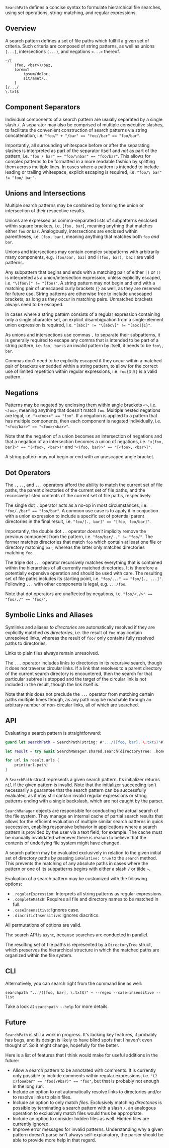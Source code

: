 `SearchPath` defines a concise syntax to formulate hierarchical file searches, using set operations, string-matching, and regular expressions.

## Overview

A search pattern defines a set of file paths which fullfill a given set of criteria. Such criteria are composed of string patterns, as well as unions `[...]`, intersections `(...)`, and negations `<...>` thereof.

```
~/[
    (foo, <bar>)/baz,
    lorem/[
        ipsum/dolor,
        sit/amet/..
    ]
]/.../
\.txt$
```

## Component Separators

Individual components of a search pattern are usually separated by a single slash `/`. A separator may also be comprised of multiple consecutive slashes, to facilitate the convenient construction of search patterns via string concatenation, i.e. `"foo/" + "/bar" == "foo//bar" == "foo/bar"`.

Importantly, all surrounding whitespace before or after the separating slashes is interpreted as part of the separator itself and *not* as part of the pattern, i.e. `"foo / bar" == "foo/\nbar" == "foo/bar"`. This allows for complex patterns to be formatted in a more readable fashion by splitting them across multiple lines. In cases where a pattern is intended to include leading or trailing whitespace, explicit escaping is required, i.e. `"foo/\ bar" != "foo/ bar"`.

## Unions and Intersections

Multiple search patterns may be combined by forming the union or intersection of their respective results.

Unions are expressed as comma-separated lists of subpatterns enclosed within square brackets, i.e. `[foo, bar]`, meaning anything that matches either `foo` *or* `bar`. Analogously, intersections are enclosed within parentheses, i.e. `(foo, bar)`, meaning anything that matches both `foo` *and* `bar`.

Unions and intersections may contain complex subpatterns with arbitrarily many components, e.g. `[foo/bar, baz]` and `[(foo, bar), baz]` are valid patterns.

Any subpattern that begins and ends with a matching pair of either `[]` or `()` is interpreted as a union/intersection expression, unless explicitly escaped, i.e. `"\(foo\)" != "(foo)"`. A string pattern may not begin and end with a matching pair of unescaped curly brackets `{}` as well, as they are reserved for future use. String patterns are otherwise free to include unescaped brackets, as long as they occur in matching pairs. Unmatched brackets always need to be escaped.

In cases where a string pattern consists of a regular expression containing only a single character set, an explicit disambiguation from a single-element union expression is required, i.e. `"[abc]" != "\[abc\]" != "[abc]{1}"`.

As unions and intersections use commas `,` to separate their subpatterns, it is generally required to escape any comma that is intended to be part of a string pattern, i.e. `foo, bar` is an invalid pattern by itself, it needs to be `foo\, bar`.

Commas don't need to be explicitly escaped if they occur within a matched pair of brackets embedded within a string pattern, to allow for the correct use of limited repetition within regular expressions, i.e. `foo{3,5}` is a valid pattern.

## Negations

Patterns may be negated by enclosing them within angle brackets `<>`, i.e. `<foo>`, meaning anything that doesn't match `foo`. Multiple nested negations are legal, i.e. `"<<foo>>" == "foo"`. If a negation is applied to a pattern that has multiple components, then each component is negated individually, i.e. `"<foo/bar>" == "<foo>/<bar>"`.

Note that the negation of a union becomes an intersection of negations and that a negation of an intersection becomes a union of negations, i.e. `"<[foo, bar]>" == "(<foo>, <bar>)"` and `"<(foo, bar)>" == "[<foo>, <bar>]"`.

A string pattern may not begin or end with an unescaped angle bracket.

## Dot Operators

The `.`, `..`, and `...` operators afford the ability to match the current set of file paths, the parent directories of the current set of file paths, and the recursively listed contents of the current set of file paths, respectively.

The single dot `.` operator acts as a no-op in most circumstances, i.e. `"foo/./bar" == "foo/bar"`. A common use case is to apply it in conjuction with a union expression to include a specific set of potential parent directories in the final result, i.e. `"foo/[., bar]" == "[foo, foo/bar]"`.

Importantly, the double dot `..` operator *doesn't* implicity remove the previous component from the pattern, i.e. `"foo/bar/.." != "foo/"`. The former matches directories that match `foo` which contain at least one file or directory matching `bar`, whereas the latter only matches directories matching `foo`.

The triple dot `...` operator recursively matches everything that is contained within the hierarchies of all currently matched directories. It is therefore a potentially expensive operation and should be used with care. The resulting set of file paths includes its starting point, i.e. `"foo/..." == "foo/[., ...]"`. Following `...` with other components is legal, e.g. `.../foo`.

Note that dot operators are unaffected by negations, i.e. `"foo/<./>" == "foo/./" == "foo/"`.

## Symbolic Links and Aliases

Symlinks and aliases *to directories* are automatically resolved if they are explicitly matched *as directories*, i.e. the result of `foo` may contain unresolved links, whereas the result of `foo/` only contains fully resolved paths to directories.

Links to plain files always remain unresolved.

The `...` operator includes links to directories in its recursive search, though it does not traverse circular links. If a link that resolves to a parent directory of the current search directory is encountered, then the search for that particular subtree is stopped and the target of the circular link is not included in the result, though the link itself is.

Note that this does not preclude the `...` operator from matching certain paths multiple times though, as any path may be reachable through an arbitrary number of non-circular links, all of which are searched.

## API

Evaluating a search pattern is straightforward:

```swift
guard let searchPath = SearchPath(string: #".../([foo, bar], \.txt$)"#) else { ... }

let result = try await SearchManager.shared.search(directoryTree: .home, searchPath: searchPath, options: [.regularExpression, .caseInsensitive])

for url in result.urls {
    print(url.path)
}
```

A `SearchPath` struct represents a given search pattern. Its initializer returns `nil` if the given pattern is invalid. Note that the initializer succeeding isn't necessarily a guarantee that the search pattern can be successfully evaluated, as it may still contain invalid regular expressions or string patterns ending with a single backslash, which are not caught by the parser.

`SearchManager` objects are responsible for conducting the actual search of the file system. They manage an internal cache of partial search results that allows for the efficient evaluation of multiple similar search patterns in quick succession, enabling responsive behavior in applications where a search pattern is provided by the user via a text field, for example. The cache must be manually invalidated whenever there is reason to believe that the contents of underlying file system might have changed.

A search pattern may be evaluated exclusively in relation to the given initial set of directory paths by passing `isRelative: true` to the `search` method. This prevents the matching of any absolute paths in cases where the pattern or one of its subpatterns begins with either a slash `/` or tilde `~`.

Evaluation of a search pattern may be customized with the following options:
* `.regularExpression`: Interprets all string patterns as regular expressions.
* `.completeMatch`: Requires all file and directory names to be matched in full.
* `.caseInsensitive`: Ignores case.
* `.diacriticInsensitive`: Ignores diacritics.

All permutations of options are valid.

The search API is `async`, because searches are conducted in parallel.

The resulting set of file paths is represented by a `DirectoryTree` struct, which preserves the hierarchical structure in which the matched paths are organized within the file system.

## CLI

Alternatively, you can search right from the command line as well:

```
searchpath ".../([foo, bar], \.txt$)" ~ --regex --case-insensitive --list
```

Take a look at `searchpath --help` for more details.

## Future

`SearchPath` is still a work in progress. It's lacking key features, it probably has bugs, and its design is likely to have blind spots that I haven't even thought of. So it might change, hopefully for the better.

Here is a list of features that I think would make for useful additions in the future:
* Allow a search pattern to be annotated with comments. It is currently only possible to include comments within regular expressions, i.e. `"(?x)foo#bar" == "foo(?#bar)" == "foo"`, but that is probably not enough in the long run.
* Include an option to not automatically resolve links to directories and/or to resolve links to plain files.
* Include an option to only match *files*. Exclusively matching *directories* is possible by terminating a search pattern with a slash `/`, an analogous operation to exclusively match files would thus be appropriate.
* Include an option to consider hidden files as well. Hidden files are currently ignored.
* Improve error messages for invalid patterns. Understanding why a given pattern doesn't parse isn't always self-explanatory, the parser should be able to provide more help in that regard.
